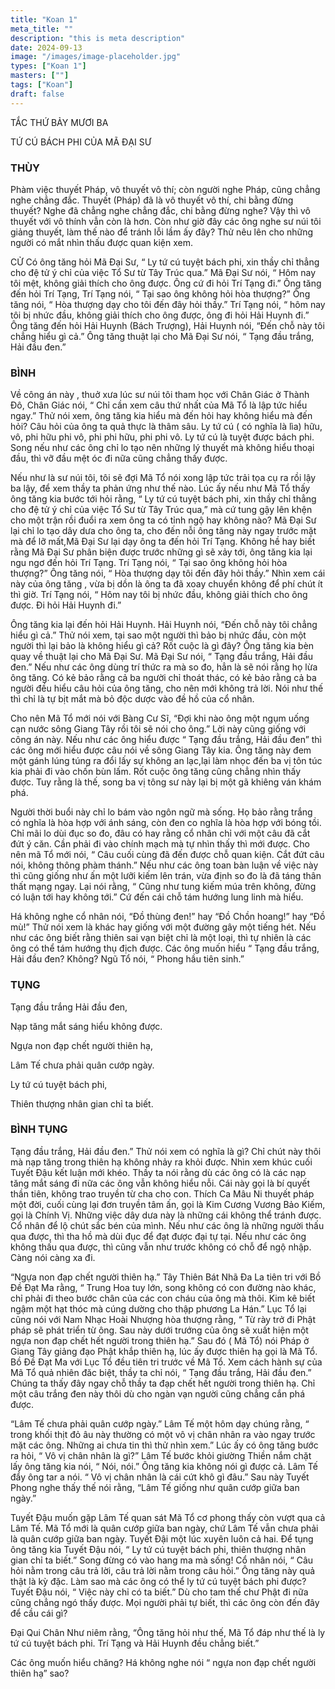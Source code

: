 ```yaml
---
title: "Koan 1"
meta_title: ""
description: "this is meta description"
date: 2024-09-13
image: "/images/image-placeholder.jpg"
types: ["Koan 1"]
masters: [""]
tags: ["Koan"]
draft: false
---
```




TẮC THỨ BẢY MƯƠI BA

TỨ CÚ BÁCH PHI CỦA MÃ ĐẠI SƯ

### THÙY
Phàm việc thuyết Pháp, vô thuyết vô thí; còn người nghe Pháp, cũng chẳng nghe chẳng đắc. Thuyết (Pháp) đã là vô thuyết vô thí, chi bằng đừng thuyết? Nghe đã chẳng nghe chẳng đắc, chi bằng đừng nghe? Vậy thì vô thuyết với vô thính vẫn còn là hơn. Còn như giờ đây các ông nghe sư núi tôi giảng thuyết, làm thế nào để tránh lỗi lầm ấy đây? Thử nêu lên cho những người có mắt nhìn thấu được quan kiện xem.

CỬ Có ông tăng hỏi Mã Đại Sư, “ Ly tứ cú tuyệt bách phi, xin thầy chỉ thẳng cho đệ tử ý chỉ của việc Tổ Sư từ Tây Trúc qua.” Mã Đại Sư nói, “ Hôm nay tôi mệt, không giải thích cho ông được. Ông cứ đi hỏi Trí Tạng đi.” Ông tăng đến hỏi Trí Tạng, Trí Tạng nói, “ Tại sao ông không hỏi hòa thượng?” Ông tăng nói, “ Hòa thượng dạy cho tôi đến đây hỏi thầy.” Trí Tạng nói, “ hôm nay tôi bị nhức đầu, không giải thích cho ông được, ông đi hỏi Hải Huynh đi.” Ông tăng đến hỏi Hải Huynh (Bách Trượng), Hải Huynh nói, “Đến chỗ này tôi chẳng hiểu gì cả.” Ông tăng thuật lại cho Mã Đại Sư nói, “ Tạng đầu trắng, Hải đầu đen.”

### BÌNH
Về công án này , thuở xưa lúc sư núi tôi tham học với Chân Giác ở Thành Đô, Chân Giác nói, “ Chỉ cần xem câu thứ nhất của Mã Tổ là lập tức hiểu ngay.” Thử nói xem, ông tăng kia hiểu mà đến hỏi hay không hiểu mà đến hỏi? Câu hỏi của ông ta quả thực là thâm sâu. Ly tứ cú ( có nghĩa là lìa) hữu, vô, phi hữu phi vô, phi phi hữu, phi phi vô. Ly tứ cú là tuyệt được bách phi. Song nếu như các ông chỉ lo tạo nên những lý thuyết mà không hiểu thoại đầu, thì vỡ đầu mệt óc đi nữa cũng chẳng thấy được.

Nếu như là sư núi tôi, tôi sẽ đợi Mã Tổ nói xong lập tức trải tọa cụ ra rồi lậy ba lậy, để xem thầy ta phản ứng như thế nào. Lúc ấy nếu như Mã Tổ thấy ông tăng kia bước tới hỏi rằng, “ Ly tứ cú tuyệt bách phi, xin thầy chỉ thẳng cho đệ tử ý chỉ của việc Tổ Sư từ Tây Trúc qua,” mà cứ tung gậy lên khện cho một trận rồi đuổi ra xem ông ta có tỉnh ngộ hay không nào? Mã Đại Sư lại chỉ lo tạo dây dưa cho ông ta, cho đến nỗi ông tăng này ngay trước mặt mà để lỡ mất,Mã Đại Sư lại dạy ông ta đến hỏi Trí Tạng. Không hề hay biết rằng Mã Đại Sư phân biện được trước những gì sẽ xảy tới, ông tăng kia lại ngu ngơ đến hỏi Trí Tạng. Trí Tạng nói, “ Tại sao ông không hỏi hòa thượng?” Ông tăng nói, “ Hòa thượng dạy tôi đến đây hỏi thầy.” Nhìn xem cái này của ông tăng , vừa bị dồn là ông ta đã xoay chuyển không để phí chút ít thì giờ. Trí Tạng nói, “ Hôm nay tôi bị nhức đầu, không giải thích cho ông được. Đi hỏi Hải Huynh đi.”

Ông tăng kia lại đến hỏi Hải Huynh. Hải Huynh nói, “Đến chỗ này tôi chẳng hiểu gì cả.” Thử nói xem, tại sao một người thì bảo bị nhức đầu, còn một người thì lại bảo là không hiểu gì cả? Rốt cuộc là gì đây? Ông tăng kia bèn quay về thuật lại cho Mã Đại Sư. Mã Đại Sư nói, “ Tạng đầu trắng, Hải đầu đen.” Nếu như các ông dùng trí thức ra mà so đo, hẳn là sẽ nói rằng họ lừa ông tăng. Có kẻ bảo rằng cả ba người chỉ thoát thác, có kẻ bảo rằng cả ba người đều hiểu câu hỏi của ông tăng, cho nên mới không trả lời. Nói như thế thì chỉ là tự bịt mắt mà bỏ độc dược vào đề hồ của cổ nhân.

Cho nên Mã Tổ mới nói với Bàng Cư Sĩ, “Đợi khi nào ông một ngụm uống cạn nước sông Giang Tây rồi tôi sẽ nói cho ông.” Lời này cũng giống với công án này. Nếu như các ông hiểu được “ Tạng đầu trắng, Hải đầu đen” thì các ông mới hiểu được câu nói về sông Giang Tây kia. Ông tăng này đem một gánh lúng túng ra đổi lấy sự không an lạc,lại làm nhọc đến ba vị tôn túc kia phải đi vào chốn bùn lấm. Rốt cuộc ông tăng cũng chẳng nhìn thấy được. Tuy rằng là thế, song ba vị tông sư này lại bị một gã khiêng ván khám phá.

Người thời buổi này chỉ lo bám vào ngôn ngữ mà sống. Họ bảo rằng trắng có nghĩa là hòa hợp với ánh sáng, còn đen co nghĩa là hòa hợp với bóng tồi. Chỉ mãi lo dùi đục so đo, đâu có hay rằng cổ nhân chỉ với một câu đã cắt đứt ý căn. Cần phải đi vào chính mạch mà tự nhìn thấy thì mới được. Cho nên mã Tổ mới nói, “ Câu cuối cùng đã đến được chỗ quan kiện. Cắt đứt câu nói, không thông phàm thánh.” Nếu như các ông toan bàn luận về việc này thì cũng giống như ấn một lưỡi kiếm lên trán, vừa định so đo là đã táng thân thất mạng ngay. Lại nói rằng, “ Cũng như tung kiếm múa trên không, đừng có luận tới hay không tới.” Cứ đến cái chỗ tám hướng lung linh mà hiểu.

Há không nghe cổ nhân nói, “Đồ thùng đen!” hay “Đồ Chồn hoang!” hay “Đồ mù!” Thử nói xem là khác hay giống với một đường gây một tiếng hét. Nếu như các ông biết rằng thiên sai vạn biệt chỉ là một loại, thì tự nhiên là các ông có thể tám hướng thụ địch được. Các ông muốn hiểu “ Tạng đầu trắng, Hải đầu đen? Không? Ngũ Tổ nói, “ Phong hầu tiên sinh.”

### TỤNG

Tạng đầu trắng Hải đầu đen,

Nạp tăng mắt sáng hiểu không được.

Ngựa non đạp chết người thiên hạ,

Lâm Tế chưa phải quân cướp ngày.

Ly tứ cú tuyệt bách phi,

Thiên thượng nhân gian chỉ ta biết.

### BÌNH TỤNG
Tạng đầu trắng, Hải đầu đen.” Thử nói xem có nghĩa là gì? Chỉ chút này thôi mà nạp tăng trong thiên hạ không nhảy ra khỏi được. Nhìn xem khúc cuối Tuyết Đậu kết luận mới khéo. Thầy ta nói rằng dù các ông có là các nạp tăng mắt sáng đi nữa các ông vẫn không hiểu nỗi. Cái này gọi là bí quyết thần tiên, không trao truyền từ cha cho con. Thích Ca Mâu Ni thuyết pháp một đời, cuối cùng lại đơn truyền tâm ấn, gọi là Kim Cương Vương Bảo Kiếm, gọi là Chính Vị. Những việc dây dưa này là những cái không thể tránh được. Cổ nhân để lộ chút sắc bén của mình. Nếu như các ông là những người thấu qua được, thì tha hồ mà dùi đục để đạt được đại tự tại. Nếu như các ông không thấu qua được, thì cũng vẫn như trước không có chỗ để ngộ nhập. Càng nói càng xa đi.

“Ngựa non đạp chết người thiên hạ.” Tây Thiên Bát Nhã Đa La tiên tri với Bồ Đề Đạt Ma rằng, “ Trung Hoa tuy lớn, song không có con đường nào khác, chỉ phải đi theo bước chân của các con cháu của ông mà thôi. Kim kê biết ngậm một hạt thóc mà cúng dường cho thập phương La Hán.” Lục Tổ lại cũng nói với Nam Nhạc Hoài Nhượng hòa thượng rằng, “ Từ rày trở đi Phật pháp sẽ phát triển từ ông. Sau này dưới trướng của ông sẽ xuất hiện một ngựa non đạp chết hết người trong thiên hạ.” Sau đó ( Mã Tổ) nói Pháp ở Giang Tây giảng đạo Phật khắp thiên hạ, lúc ấy được thiên hạ gọi là Mã Tổ. Bồ Đề Đạt Ma với Lục Tổ đều tiên tri trước về Mã Tổ. Xem cách hành sự của Mã Tổ quả nhiên đăc biệt, thầy ta chỉ nói, “ Tạng đầu trắng, Hải đầu đen.” Chúng ta thấy đây ngay chỗ thầy ta đạp chết hết người trong thiên hạ. Chỉ một câu trắng đen này thôi dù cho ngàn vạn người cũng chẳng cắn phá được.

“Lâm Tế chưa phải quân cướp ngày.” Lâm Tế một hôm dạy chúng rằng, “ trong khối thịt đỏ âu này thường có một vô vị chân nhân ra vào ngay trước mặt các ông. Những ai chưa tin thì thử nhìn xem.” Lúc ấy có ông tăng bước ra hỏi, “ Vô vị chân nhân là gì?” Lâm Tế bước khỏi giường Thiền nắm chặt lấy ông tăng kia nói, “ Nói, nói.” Ông tăng kia không nói gì được cả. Lâm Tế đẩy ông tar a nói. “ Vô vị chân nhân là cái cứt khô gì đâu.” Sau này Tuyết Phong nghe thấy thế nói rằng, “Lâm Tế giống như quân cướp giữa ban ngày.”

Tuyết Đậu muốn gặp Lâm Tế quan sát Mã Tổ cơ phong thấy còn vượt qua cả Lâm Tế. Mã Tổ mới là quân cướp giữa ban ngày, chứ Lâm Tế vẫn chưa phải là quân cướp giữa ban ngày. Tuyết Đậi một lúc xuyên luôn cả hai. Để tụng ông tăng kia Tuyết Đậu nói, “ Ly tứ cú tuyệt bách phi, thiên thượng nhân gian chỉ ta biết.” Song đừng có vào hang ma mà sống! Cổ nhân nói, “ Câu hỏi nằm trong câu trả lời, câu trả lời nằm trong câu hỏi.” Ông tăng này quả thật là kỳ đặc. Làm sao mà các ông có thể ly tứ cú tuyệt bách phi được? Tuyết Đậu nói, “ Việc này chỉ có ta biết.” Dù cho tam thế chư Phật đi nữa cũng chẳng ngó thấy được. Mọi người phải tự biết, thì các ông còn đến đây để cầu cái gì?

Đại Qui Chân Như niêm rằng, “Ông tăng hỏi như thế, Mã Tổ đáp như thế là ly tứ cú tuyệt bách phi. Trí Tạng và Hải Huynh đều chẳng biết.”

Các ông muốn hiểu chăng? Há không nghe nói “ ngựa non đạp chết người thiên hạ” sao?

